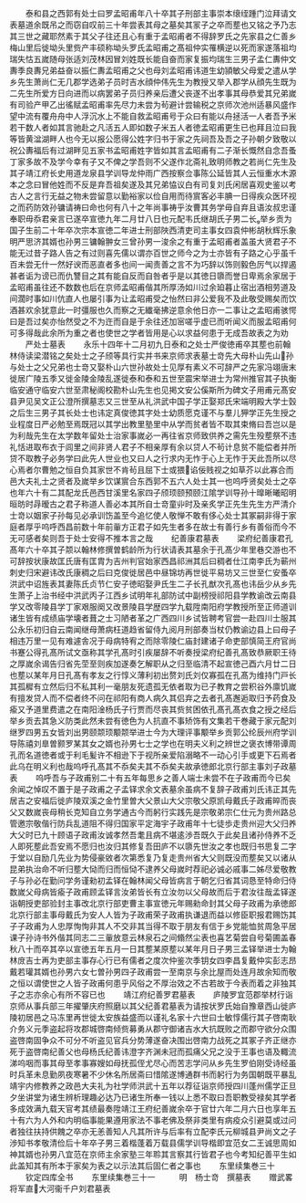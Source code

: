 <!-- { "loadSidebar": true } -->
　　泰和县之西郭有处士曰罗孟昭甫年八十卒其子刑部主事崇本缞绖踵门泣拜请文表墓道余既吊之而窃自叹前三十年尝表其母之墓矣其冡子之卒而塟也又铭之予乃志其三世之藏耶然素于其父子往还且心有重于孟昭甫者不得辞罗氏之先家县之仁善乡梅山里后徙坳头里赀产丰硕称坳头罗氏孟昭甫之髙祖仲实罹横逆以死而家遂落祖均瑞失怙五嵗随母张适刘茂林因冒刘姓既长能自奋而家复振均瑞生三男子孟仁夀仲文夀季良夀兄弟益奋以振仁夀孟昭甫之父也母刘孟昭甫讳道生幼頴敏父母爱之遣从学乡先生萧尚仁无几郡学选弟子员时吉水顔仲伟先生为教授又举入郡学从顔先生既为二先生所爱方日向进而以病罢弟子员归养亲后遭父丧遂不出孝事其母恭爱其兄弟嵗有司验产甲乙出徭赋孟昭甫率先尽力未尝为茍避计尝输税之京师次池州适暴风盛作望中流有覆舟舟中人浮沉水上不能自救孟昭甫号于众曰有能以舟拯活一人者吾予米若干数人者如其言驰赴之凡活五人即如数子米五人者徳孟昭甫更生已也拜且泣曰我等皆黄湓湖畔人也今无以报公愿得公姓字归书于家之先祠吾及吾之子孙朝夕致敬以祝公夀福后有过湖畔见五家书孟昭甫姓字皆如其言孟昭甫有二子渐长慨然自念吾蚤丁家多故不及学今幸有子又不俾之学吾则不父遂作北斋礼致明师教之若尚仁先生及其子靖江府长史用道龙泉县学训导龙仲雨广西按察佥事陈公延皆其人云恒重水木源本之念曰冒他姓而不反是弃吾祖矣遂及其兄弟恊议白有司复刘氏闲居喜观史鉴以考古人之言行无益之物未尝留意以勤裕家以俭自用而待賔客必丰腆一日得疾众医环视之而药防效孙镛请祷曰命也何有八十之年尚事祷乎汝曹其务学毋自弃且语汝叔忠谨奉职毋忝君亲言已遂卒宣徳九年二月廿八日也元配韦氏继胡氏子男二长举乡贡为国子生前二十年卒次宗本宣徳二年进士刑部陜西清吏司主事女四袁仲彬胡秋辉乐象明严思济其婿也孙男三镛翰翀女三曾孙男一浚余之有重于孟昭甫者盖虽大贤君子不能无过昔子路人告之有过则喜先儒以谓亦百世之师今之为士亦皆有子路之心乎虽千百未尝无什一然好谀而恶直者多也间一闻责善之言不为巧辞以饰则毅色厉气以捍遏甚者诟为谤已而仇讐目之其有能自反而自咎者乎是以其徳日隳而誉日卑焉余家居于孟昭甫虽往还不数数也后在京师孟昭甫偕其所厚汤如川过余廹暮止宿出酒相劳道及间濶时事如川伉直人也屡引事为让孟昭甫受之怡然曰非公爱我不及此敬受赐矣而饮酒甚欢余犹意此一时彊服也久而察之无纎毫拂逆意余他日亦一二事让之孟昭甫骇愕曰是吾过矣亦怡然受之不为迕而自是于余往还加宻嗟乎虚已而听闻义而服孟昭甫何可多得哉此余所为重之者也使世之学者皆用是心以求益何患于无成吾故表之为劝
　　严处士墓表
　　永乐十四年十二月初九日泰和之处士严俊徳甫卒其塟也前翰林侍读梁潜铭之矣处士之子颀等具行实并书来京师求表墓士竒先大母朴山先山孙与处士之父兄弟也士竒又娶朴山六世孙故处士见厚有素义不可辞严之先家冯翊唐末徙居广陵五季又徙金陵金陵乱遂徙泰和泰和五世至震宋举进士为常州推官其子执衡临安通守临安六世至肃秘阁校勘朴山先生也见掲文安公傒斯所为碑文子用甫元髙安县尹见吴文正公澄所撰墓志又三世至从礼洪武中国子学正娶郑氏宋端明殿大学士瑴之后生三男子其长处士也讳定真俊徳其字处士幼质愿克谨不与羣儿狎学正先生授之业程度日严必勉至焉既冠以其学出教里塾里中从学而贫者皆不取其束脩曰吾岂以是为利哉先生在太学数年留处士治家事嵗必一再往省京师致供养之需先生殁塟祭不违礼恬进取布衣于闾里之间非贤人君子不相亲厚有余以贷人不茍计息贫不能偿者并所贷不取教子必务学曰此先人世业也又曰人之行求内无怍于心上无怍于天此吾所以尽心焉者尔曹勉之恒自负其家世不肯茍且屈下士或猥谄佞贱视之如草芥以此寡合而邑大夫礼士之贤者及嵗举乡饮谋賔合东西郭不五六人处士其一也呜呼贤矣处士之卒也年六十有二其配龙氏邑西甘溪里名家四子颀顼颐预颐江隂学训导孙十曍晰曦昭明晅昉时冔暧古之君子称道人善必本其所自士竒童丱时及亲炙学正先生先生方严清介士竒以姻家子孙每见必承训饬盖至今追忆使人敬惮不敢有侈心处士其冢嗣非得于家庭者厚乎呜呼西昌前数十年前軰方正君子如先生者多在故士有善行乡有善俗而今不无可感者矣则吾于处士安得不推本言之哉
　　纪善康君墓表
　　梁府纪善康君孔髙年六十卒其子颒以翰林修撰曽鹤龄所为行状请表其墓余于孔髙少年里巷交游也不可辞按状康故匡氏唐有匡胄为吉州判官始家西昌祁洲其后曰稠者仕江南李氏为蕲州刺史归宋避讳改氏康稠之后曰克俊徙居邑中昼锦坊再世徙平易坊又三世至仁安蚤卒洪武中诏旌表其妻陈氏贞节仁安子徳昭娶尹氏生二子长孔猷次孔髙也讳岳少从乡先生萧子上治书经中洪武丙子江西乡试明年礼部防试中副榜授祁阳县学教谕改云南县学又改零陵县学丁家艰服阕又改景陵县学歴四学九载陞南阳府学教授所至正师道训诸生皆有成绩庙学壊者葺之士习陋者革之广西四川乡试皆聘考官尝一赴四川士服其公永乐初归自云南闻继母萧病枉道趋省留侍九阅月刑部奏当杖仍教谕边县上曰母子相违万里一见有难遽舎况于母病特宥之而除零陵仁庙封建诸子命吏部慎简王府官尚书蹇公得孔髙所试文亟称其学孔髙时引疾屡辞不听奏授梁府纪善孔髙致恭厥职王待之厚嵗余谒告归省先茔至则疾加遂奏乞解职从之归至临清不起宣徳己酉六月廿二日也塟以某年月日孔髙有孝友之行惇义薄利初出赘刘氏刘仅寡孤在孔髙为维持门戸长其孤穉有立然后归不私其利一毫朋友死遗孤无依者取为已子教育之尝积谷外廪饥嵗有擅发贷人而不偿者终不问在祁阳有商人病久其侣弃之去者孔髙邂逅取归予药食及瘉又予道里费遣之在南阳淦杨氏子行贾而尽丧其赀贫困依孔髙孔髙衣食之授之经后举乡贡去其急义防类此然未尝有徳色为人抗直不事矫饰有文集若干巻藏于家元配刘继罗四男五女皆刘出男颐颒顼颙颒举进士今为大理评事颙举乡贡郭公纶辰州府学训导陈禧刘臯曽颢罗某其女之婿也孙男七士之学也在明夫义利之辨世之褒衣博带谭周孔而名道徳者或于利毛髪许不相逊下于视所亲爱陷溺略不一动心引手或更下石焉者此乌在明义利也哉呜呼孔髙其不忝矣夫其不忝矣夫故承徳郎北京行部主事刘子政墓表
　　呜呼吾与子政甫别二十有五年每思乡之善人端士未尝不在子政甫而今已矣余闻之悼叹不置于是子政甫之子孟铎求余文表墓余虽病不复辞子政甫刘氏讳正其先居吉之安福后徙庐陵双溪之金竹里曽大父景山大父宗敬父原凯母戴氏子政甫晬而丧父又数嵗丧母稍长克知自立务学通古今而躬行实践先是宗敬弟宗仁仕元为贵州路总管邀宗敬偕行防兵乱道阻不得归国家平定海宇子政甫年十七徒歩走贵州迎大父归养大父时已九十顾语子政甫汝诚孝然吾耄且病不堪逺渉吾既久于此矣且诸孙侍养不乏人即死塟此吾安焉不愿归也汝归其修复吾田庐不以隳先世汝之孝也既归书思复二字于堂以自励几先业为势侵豪敓者次第悉复乃复走贵州省大父则既没而塟矣又以诸从昆弟执治命不听归塟大恸而归而恒恸不逮养父母嵗时荐祀必诚必戚事二姊尽爱敬教子与孙必在勤问学务谨勑初孟铎在翰林闻父母皆病言于朝乞归省其词恳至特命归侍数嵗父母病皆瘉子政甫顾孟铎言汝弟皆长有立汝勿以父母故而后于君汝往哉孟铎遂诣朝授吏部验封主事改北京行部吏曹主事宣徳元年赐勑命封其父母子政甫为承徳郎北京行部主事母戴氏为安人人皆为子政甫荣子政甫执谦退而益以修臣职报君赐饬其子子政甫为人忠厚恂恂非其人不交非其当得不取于朋友有信于乡党能恤贫周急平居课子孙诗书外偕其同志二三軰放意云林泉石之间翛然尘表也喜艺菊尝自号菊圃盖春秋八十而卒其卒以宣徳五年五月一日其塟某原塟以某年月日子男三孟铎举进士为翰林庻吉士再为吏部主事存心行已有儒者之度次仲鉴次季钥女四李昌复戴仲实彭志昂戴若瓘其婿也孙男六女七曽孙男四子政甫尝一至南京与余比屋而处连月故余知而敬之恒以谓使世之人皆子政甫何患乎风俗之不厚治效之不古若故于今表而着之非独其子之志亦余心有所不容已也
　　靖江府纪善罗君墓表
　　庐陵罗宜范郡举材行诣京师从事兵部三年擢肇庆府照磨以其父纪善君墓表为请按状罗氏始自豫章西山徙庐陵初居邑之马冻里再世徙太安族益盛而以谨礼名家十六世曰士敏惇儒行其子啓南耿介务义元季盗起将攻郡城啓南倾赀募勇从郡守御诸吉水大抗既败之而郡守欲分众围盗啓南固争众不可分不听盗见官兵分势薄遂奋决围出啓南力战死之其冢子齐正继亦死于盗啓南纪善父也母杨氏纪善讳澄字齐渊未冠而孤痛父兄之没于王事也语及輙流涕呜咽而事其母至孝事寡嫂如母抚孤侄尤尽心而苦志学问从乡先生罗伯刚受诗经虽时兵革未息勤夙夜寒暑不少休名所居斋曰惜隂遂博通群书而躬行为务国朝既平暴乱靖宇内修教养之政邑大夫礼为社学师洪武十五年以荐征诣京师授四川蓬州儒学正旦夕坐讲堂为诸生辨析理趣必达乃已诸生所奉一钱以上悉不取曰吾职教受禄矣其学者多成效满九载天官考其绩最奏陞靖江王府纪善嵗余卒于官廿六年二月六日也享年五十有六为人外和内明临事能果遵用家法不事老佛及祭非类里有病疫众引避莫或过问者独往扶持供餽之卒亦无恙善知人凡其所许与后率有立配李氏元柳城县尹尚文之子渉知书孝敬清俭后十年卒子男三着楷蓬着万载县儒学训导楷即宜范女二王诚思周如神其婿也孙男八宜范在京师主余家塾三年聆其言察其行皆君子也今考知纪善平生如此盖知其有所本于家矣为表之以示法其后固仁者之事也
　　东里续集巻三十
　　钦定四库全书
　　东里续集巻三十一　　　明　杨士竒　撰墓表
　　赠武畧将军直大河衞千户刘君墓表

